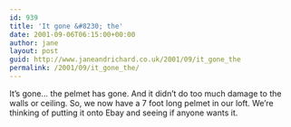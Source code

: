 ```yaml
---
id: 939
title: 'It gone &#8230; the'
date: 2001-09-06T06:15:00+00:00
author: jane
layout: post
guid: http://www.janeandrichard.co.uk/2001/09/it_gone_the
permalink: /2001/09/it_gone_the/
---
```

It&#8217;s gone&#8230; the pelmet has gone. And it didn&#8217;t do too much damage to the walls or ceiling. So, we now have a 7 foot long pelmet in our loft. We&#8217;re thinking of putting it onto Ebay and seeing if anyone wants it.